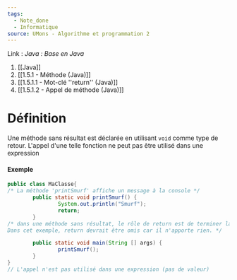 ```yaml
---
tags:
  - Note_done
  - Informatique
source: UMons - Algorithme et programmation 2
---
```


Link :
_Java : Base en Java_
1. [[Java]]
2. [[1.5.1 - Méthode (Java)]]
3. [[1.5.1.1 - Mot-clé ''return'' (Java)]]
4. [[1.5.1.2 - Appel de méthode (Java)]]

# Définition
Une méthode sans résultat est déclarée en utilisant `void` comme type de retour. L'appel d'une telle fonction ne peut pas être utilisé dans une expression
#### Exemple
```java
public class MaClasse{
/* La méthode 'printSmurf' affiche un message à la console */
		public static void printSmurf() {
				System.out.println("Smurf");
				return;
		}
/* dans une méthode sans résultat, le rôle de return est de terminer la méthode. 
Dans cet exemple, return devrait être omis car il n'apporte rien. */

		public static void main(String [] args) {
				printSmurf();
		}
}
// L'appel n'est pas utilisé dans une expression (pas de valeur)
```
